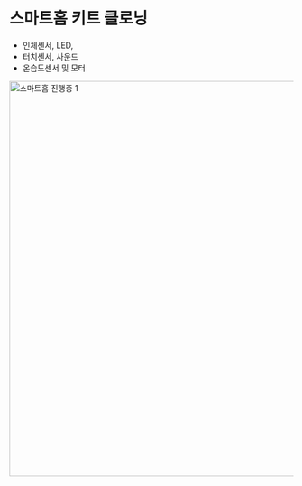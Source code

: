 # 스마트홈 키트 클로닝

- 인체센서, LED, 
- 터치센서, 사운드
- 온습도센서 및 모터

<img src="https://raw.githubusercontent.com/hugoMGSung/bigdata-python-2023/main/images/crawling05.png" width="700" alt="스마트홈 진행중 1">